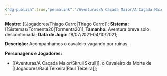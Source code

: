 ```yaml
---
{"dg-publish":true,"permalink":"/Aventuras/A Caçada Maior/A Caçada Maior/","noteIcon":"","created":"2025-10-15T10:19:47.680-03:00"}
---
```


**Mestre:** [[Jogadores/Thiago Carro\|Thiago Carro]];
**Sistema:**  [[Sistemas/Tormenta20\|Tormenta20]];
**Tamanho:** Aventura breve solo descontinuada;
**Data de Jogo:** 18/07/2021-04/10/2021;

**Descrição:** Acompanhamos o cavaleiro vagando por ruínas.

**Personagens e Jogadores:**
- [[Aventuras/A Caçada Maior/Skrull\|Skrull]], o Cavaleiro da Morte de [[Jogadores/Raul Teixeira\|Raul Teixeira]];